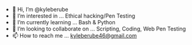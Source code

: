 - 👋 Hi, I’m @kyleberube
- 👀 I’m interested in ... Ethical hacking/Pen Testing
- 🌱 I’m currently learning ... Bash & Python
- 💞️ I’m looking to collaborate on ... Scripting, Coding, Web Pen Testing
- 📫 How to reach me ... kyleberube46@gmail.com

<!---
kyleberube/kyleberube is a ✨ special ✨ repository because its `README.md` (this file) appears on your GitHub profile.
You can click the Preview link to take a look at your changes.
--->
